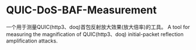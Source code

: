 # QUIC-DoS-BAF-Measurement
一个用于测量QUIC(http3、doq)首包反射放大效果(放大倍率)的工具。
A tool for measuring the magnification of QUIC(http3、doq) initial-packet reflection amplification attacks.
